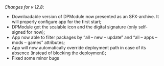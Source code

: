 _Changes for v 12.8_:
- Downloadable version of DPModule now presented as an SFX-archive. It will properly configure app for the first start;
- DPModule got the scalable icon and the digital signature (only self-signed for now);
- App now able to filter packages by “all – new – update” and “all – apps – mods – games” attributes;
- App will now automatically override deployment path in case of its absence (instead of blocking the deployment);
- Fixed some minor bugs
